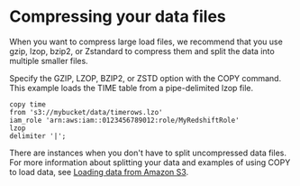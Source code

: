 # Compressing your data files<a name="c_best-practices-compress-data-files"></a>

When you want to compress large load files, we recommend that you use gzip, lzop, bzip2, or Zstandard to compress them and split the data into multiple smaller files\.

Specify the GZIP, LZOP, BZIP2, or ZSTD option with the COPY command\. This example loads the TIME table from a pipe\-delimited lzop file\.

```
copy time
from 's3://mybucket/data/timerows.lzo' 
iam_role 'arn:aws:iam::0123456789012:role/MyRedshiftRole'
lzop
delimiter '|';
```

There are instances when you don't have to split uncompressed data files\. For more information about splitting your data and examples of using COPY to load data, see [Loading data from Amazon S3](t_Loading-data-from-S3.md)\. 